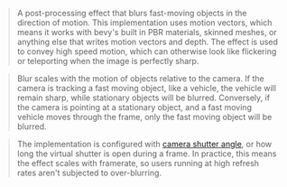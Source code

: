 > A post-processing effect that blurs fast-moving objects in the direction of motion. This implementation uses motion vectors, which means it works with bevy's built in PBR materials, skinned meshes, or anything else that writes motion vectors and depth. The effect is used to convey high speed motion, which can otherwise look like flickering or teleporting when the image is perfectly sharp.

> Blur scales with the motion of objects relative to the camera. If the camera is tracking a fast moving object, like a vehicle, the vehicle will remain sharp, while stationary objects will be blurred. Conversely, if the camera is pointing at a stationary object, and a fast moving vehicle moves through the frame, only the fast moving object will be blurred.

> The implementation is configured with [camera shutter angle](https://en.wikipedia.org/wiki/Rotary_disc_shutter), or how long the virtual shutter is open during a frame. In practice, this means the effect scales with framerate, so users running at high refresh rates aren't subjected to over-blurring.
